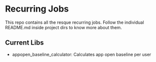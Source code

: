 # Recurring Jobs #

This repo contains all the resque recurring jobs. Follow the individual README.md inside project dirs to know more about them.

## Current Libs ##

- appopen\_baseline\_calculator: Calculates app open baseline per user

